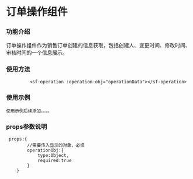# 订单操作组件 #

### 功能介绍 ### 

   订单操作组件作为销售订单创建的信息获取，包括创建人、变更时间、修改时间、审核时间的一个信息展示。
   
  

### 使用方法 ###

             <sf-operation :operation-obj="operationData"></sf-operation>



### 使用示例 ###
    使用示例后续添加。。。。





### props参数说明 ###

     props:{
 			//需要传入显示的对象，必填
 			operationObj:{
 				type:Object,
 				required:true
 			}
 		}
